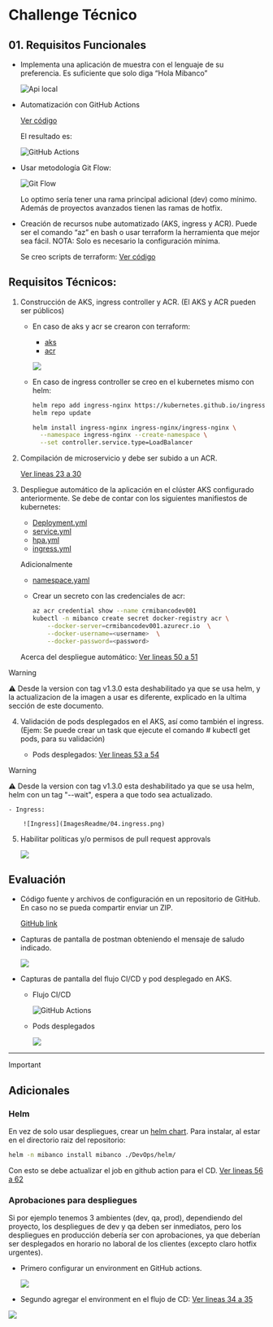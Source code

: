 # Challenge Técnico
## 01. Requisitos Funcionales
- Implementa una aplicación de muestra con el lenguaje de su preferencia.  Es suficiente que solo diga “Hola Mibanco”

    ![Api local](ImagesReadme/01.api_local.png)

- Automatización con GitHub Actions

    [Ver código](.github/workflows/ci_cd.yml)

    El resultado es:

    ![GitHub Actions](ImagesReadme/01.github_actions.png)

- Usar metodología Git Flow:

    ![Git Flow](ImagesReadme/01.GitFlow.png)

    Lo optimo sería tener una rama principal adicional (dev) como mínimo.
    Además de proyectos avanzados tienen las ramas de hotfix.

- Creación de recursos nube automatizado (AKS, ingress y ACR). Puede ser el comando “az” en bash o usar terraform la herramienta que mejor sea fácil. NOTA: Solo es necesario la configuración mínima.

    Se creo scripts de terraform: [Ver código](DevOps/Terraform/)

## Requisitos Técnicos:
1. Construcción de AKS, ingress controller y ACR. (El AKS y ACR pueden ser públicos)

    - En caso de aks y acr se crearon con terraform:

        - [aks](DevOps/Terraform/modules/aks/)
        - [acr](DevOps/Terraform/modules/container_registry/)

        ![](ImagesReadme/01_aks_acr.png)

    - En caso de ingress controller se creo en el kubernetes mismo con helm:

        ```bash
        helm repo add ingress-nginx https://kubernetes.github.io/ingress-nginx
        helm repo update

        helm install ingress-nginx ingress-nginx/ingress-nginx \
          --namespace ingress-nginx --create-namespace \
          --set controller.service.type=LoadBalancer
        ```

2. Compilación de microservicio y debe ser subido a un ACR.

    [Ver lineas 23 a 30](https://github.com/victorgx2021/MiBancoApi/blob/main/.github/workflows/ci_cd.yml#L23-L30)

3. Despliegue automático de la aplicación en el clúster AKS configurado anteriormente. Se debe de contar con los siguientes manifiestos de kubernetes:
    - [Deployment.yml](DevOps/Kubernetes/deployment.yaml)
    - [service.yml](DevOps/Kubernetes/service.yaml)
    - [hpa.yml](DevOps/Kubernetes/hpa.yaml)
    - [ingress.yml](DevOps/Kubernetes/ingress.yaml)

    Adicionalmente
    
    - [namespace.yaml](DevOps/Kubernetes/namespace.yaml)
    - Crear un secreto con las credenciales de acr:

        ```bash
        az acr credential show --name crmibancodev001
        kubectl -n mibanco create secret docker-registry acr \
            --docker-server=crmibancodev001.azurecr.io  \
            --docker-username=<username>  \
            --docker-password=<password>
        ```

    Acerca del despliegue automático:
    [Ver lineas 50 a 51](https://github.com/victorgx2021/MiBancoApi/blob/main/.github/workflows/ci_cd.yml#L50-L51)

> [!WARNING]
> ⚠️ Desde la version con tag v1.3.0 esta deshabilitado ya que se usa helm, y la actualizacion de la imagen a usar es diferente, explicado en la ultima sección de este documento.

4. Validación de pods desplegados en el AKS, así como también el ingress. (Ejem: Se puede crear un task que ejecute el comando # kubectl get pods, para su validación)

    - Pods desplegados:
    [Ver lineas 53 a 54](https://github.com/victorgx2021/MiBancoApi/blob/main/.github/workflows/ci_cd.yml#L53-L54)

> [!WARNING]
> ⚠️ Desde la version con tag v1.3.0 esta deshabilitado ya que se usa helm, helm con un tag "--wait", espera a que todo sea actualizado.

    - Ingress:

        ![Ingress](ImagesReadme/04.ingress.png)

5. Habilitar políticas y/o permisos de pull request approvals

    ![](ImagesReadme/05pull_request_rules.png)

## Evaluación
- Código fuente y archivos de configuración en un repositorio de GitHub. En caso no se pueda compartir enviar un ZIP.

    [GitHub link](https://github.com/victorgx2021/MiBancoApi)

- Capturas de pantalla de postman obteniendo el mensaje de saludo indicado.

    ![](ImagesReadme/postman.png)

- Capturas de pantalla del flujo CI/CD y pod desplegado en AKS.

    - Flujo CI/CD

        ![GitHub Actions](ImagesReadme/01.github_actions.png)

    - Pods desplegados

        ![](ImagesReadme/pods.png)

---
> [!IMPORTANT]
> ## Adicionales
### Helm
En vez de solo usar despliegues, crear un [helm chart](DevOps/helm/).
Para instalar, al estar en el directorio raiz del repositorio:
```bash
helm -n mibanco install mibanco ./DevOps/helm/
```
Con esto se debe actualizar el job en github action para el CD.
[Ver lineas 56 a 62](https://github.com/victorgx2021/MiBancoApi/blob/main/.github/workflows/ci_cd.yml#L56-L62)

### Aprobaciones para despliegues
Si por ejemplo tenemos 3 ambientes (dev, qa, prod), dependiendo del proyecto,
los despliegues de dev y qa deben ser inmediatos, pero los despliegues
en producción debería ser con aprobaciones, ya que deberían ser desplegados
en horario no laboral de los clientes (excepto claro hotfix urgentes).

- Primero configurar un environment en GitHub actions.

    ![](ImagesReadme/env.png)

- Segundo agregar el environment en el flujo de CD: [Ver lineas 34 a 35](https://github.com/victorgx2021/MiBancoApi/blob/main/.github/workflows/ci_cd.yml#L34-L35)

![](ImagesReadme/approvalImage.png)